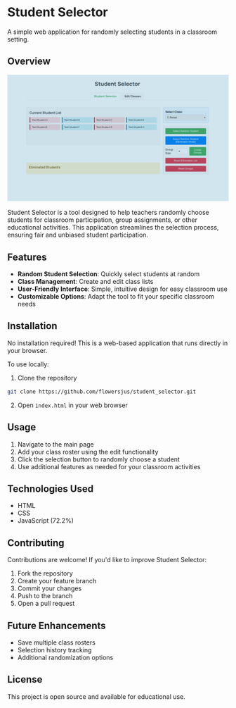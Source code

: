# Student Selector

A simple web application for randomly selecting students in a classroom setting.

## Overview

<div style="text-align:center">
  <img src="images/student_selector_app.png" alt="Student Selector Application">
</div>

Student Selector is a tool designed to help teachers randomly choose students for classroom participation, group assignments, or other educational activities. This application streamlines the selection process, ensuring fair and unbiased student participation.

## Features

- **Random Student Selection**: Quickly select students at random
- **Class Management**: Create and edit class lists
- **User-Friendly Interface**: Simple, intuitive design for easy classroom use
- **Customizable Options**: Adapt the tool to fit your specific classroom needs


## Installation

No installation required! This is a web-based application that runs directly in your browser.

To use locally:

1. Clone the repository
```bash
git clone https://github.com/flowersjus/student_selector.git
```

2. Open `index.html` in your web browser

## Usage

1. Navigate to the main page
2. Add your class roster using the edit functionality
3. Click the selection button to randomly choose a student
4. Use additional features as needed for your classroom activities

## Technologies Used

- HTML
- CSS
- JavaScript (72.2%)


## Contributing

Contributions are welcome! If you'd like to improve Student Selector:

1. Fork the repository
2. Create your feature branch
3. Commit your changes
4. Push to the branch
5. Open a pull request

## Future Enhancements

- Save multiple class rosters
- Selection history tracking
- Additional randomization options


## License

This project is open source and available for educational use.
